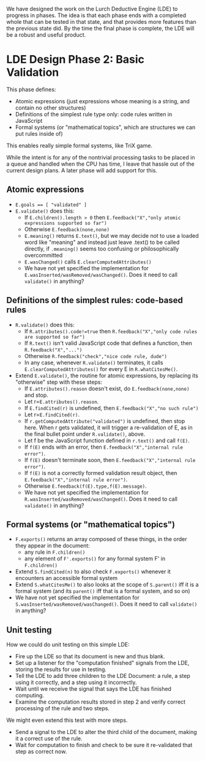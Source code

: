 
We have designed the work on the Lurch Deductive Engine (LDE) to progress in
phases.  The idea is that each phase ends with a completed whole that can be
tested in that state, and that provides more features than the previous
state did.  By the time the final phase is complete, the LDE will be a
robust and useful product.

# LDE Design Phase 2: Basic Validation

This phase defines:

 * Atomic expressions (just expressions whose meaning is a string, and
   contain no other structures)
 * Definitions of the simplest rule type only: code rules written in
   JavaScript
 * Formal systems (or "mathematical topics", which are structures we can
   put rules inside of)

This enables really simple formal systems, like TriX game.

While the intent is for any of the nontrivial processing tasks to be placed
in a queue and handled when the CPU has time, I leave that hassle out of the
current design plans.  A later phase will add support for this.

## Atomic expressions

 * `E.goals == [ "validated" ]`
 * `E.validate()` does this:
    * If `E.children().length > 0` then
      `E.feedback("X","only atomic expressions supported so far")`
    * Otherwise `E.feedback(none,none)`
    * `E.meaning()` returns `E.text()`, but we may decide not to use a
      loaded word like "meaning" and instead just leave .text() to be
      called directly, if `.meaning()` seems too confusing or
      philosophically overcommitted
    * `E.wasChanged()` calls `E.clearComputedAttributes()`
    * We have not yet specified the implementation for
      `E.wasInserted/wasRemoved/wasChanged()`.  Does it need to call
      `validate()` in anything?

## Definitions of the simplest rules: code-based rules

 * `R.validate()` does this:
    * If `R.attributes().code!=true` then
      `R.feedback("X","only code rules are supported so far")`
    * If `R.text()` isn't valid JavaScript code that defines a function,
      then `R.feedback("X","...")`
    * Otherwise `R.feedback("check","nice code rule, dude")`
    * In any case, whenever `R.validate()` terminates, it calls
      `E.clearComputedAttributes()` for every E in `R.whatCitesMe()`.
 * Extend `E.validate()`, the routine for atomic expressions, by replacing
   its "otherwise" step with these steps:
    * If `E.attributes().reason` doesn't exist, do `E.feedback(none,none)`
      and stop.
    * Let r=`E.attributes().reason`.
    * If `E.findCited(r)` is undefined, then
      `E.feedback("X","no such rule")`
    * Let r=`E.findCited(r)`.
    * If `r.getComputedAttribute("validated")` is undefined, then stop
      here.  When r gets validated, it will trigger a re-validation of E,
      as in the final bullet point under `R.validate()`, above.
    * Let f be the JavaScript function defined in `r.text()` and call
      `f(E)`.
    * If `f(E)` ends with an error, then
      `E.feedback("X","internal rule error")`.
    * If `f(E)` doesn't terminate soon, then
      `E.feedback("X","internal rule error")`.
    * If `f(E)` is not a correctly formed validation result object, then
      `E.feedback("X","internal rule error")`.
    * Otherwise `E.feedback(f(E).type,f(E).message)`.
    * We have not yet specified the implementation for
      `R.wasInserted/wasRemoved/wasChanged()`.  Does it need to call
      `validate()` in anything?

## Formal systems (or "mathematical topics")

 * `F.exports()` returns an array composed of these things, in the order
   they appear in the document:
    * any rule in `F.children()`
    * any element of `F'.exports()` for any formal system F' in
      `F.children()`
 * Extend `S.findCited(n)` to also check `F.exports()` whenever it
   encounters an accessible formal system
 * Extend `S.whatCitesMe()` to also looks at the scope of `S.parent()` iff
   it is a formal system (and its `parent()` iff that is a formal system,
   and so on)
 * We have not yet specified the implementation for
   `S.wasInserted/wasRemoved/wasChanged()`.  Does it need to call
   `validate()` in anything?

## Unit testing

How we could do unit testing on this simple LDE:

 * Fire up the LDE so that its document is new and thus blank.
 * Set up a listener for the "computation finished" signals from the LDE,
   storing the results for use in testing.
 * Tell the LDE to add three children to the LDE Document: a rule, a step
   using it correctly, and a step using it incorrectly.
 * Wait until we receive the signal that says the LDE has finished
   computing.
 * Examine the computation results stored in step 2 and verify correct
   processing of the rule and two steps.

We might even extend this test with more steps.

 * Send a signal to the LDE to alter the third child of the document,
   making it a correct use of the rule.
 * Wait for computation to finish and check to be sure it re-validated that
   step as correct now.
